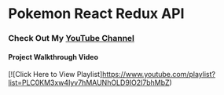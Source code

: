 # Pokemon React Redux API


### Check Out My [YouTube Channel](https://www.youtube.com/channel/UC8xOntgCIMfaY_qRPFw1jsg)
#### Project Walkthrough Video
[![Click Here to View Playlist]https://www.youtube.com/playlist?list=PLC0KM3xw4Iyv7hMAUNhOLD9IO2l7bhMbZ)


